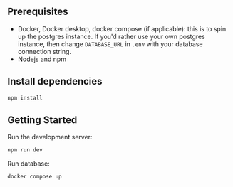 ## Prerequisites

- Docker, Docker desktop, docker compose (if applicable): this is to spin up the postgres instance. If you'd rather use your own postgres instance, then change `DATABASE_URL` in `.env` with your database connection string.
- Nodejs and npm

## Install dependencies

```bash
npm install
```

## Getting Started

Run the development server:

```bash
npm run dev
```
Run database: 
```bash
docker compose up 
```



